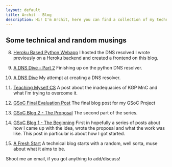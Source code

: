 ```yaml
---
layout: default
title: Archit - Blog
description: Hi! I'm Archit, here you can find a collection of my technical writings.
---
```


## Some technical and random musings

8. [Heroku Based Python Webapp](/blog/dnslive) I hosted the DNS resolved I wrote previously on a Heroku backend and created a frontend on this blog.

7. [A DNS Dive - Part 2](/blog/dns2) Finishing up on the python DNS resolver.

6. [A DNS Dive](/blog/dns) My attempt at creating a DNS resolver.

5. [Teaching Myself CS](/blog/mnc) A post about the inadequacies of KGP MnC and what I'm trying to overcome it.

4. [GSoC Final Evaluation Post](/blog/gsocfinal) The final blog post for my GSoC Project

3. [GSoC Blog 2 - The Proposal](/blog/gsoc2) The second part of the series.

2. [GSoC Blog 1 - The Beginning](/blog/gsoc1) First in hopefully a series of posts about how I came up with the idea, wrote the proposal and what the work was like. This post in particular is about how I got started. 

1. [A Fresh Start](/blog/intro) A technical blog starts with a random, well sorta, muse about what it aims to be.

Shoot me an email, if you got anything to add/discuss!